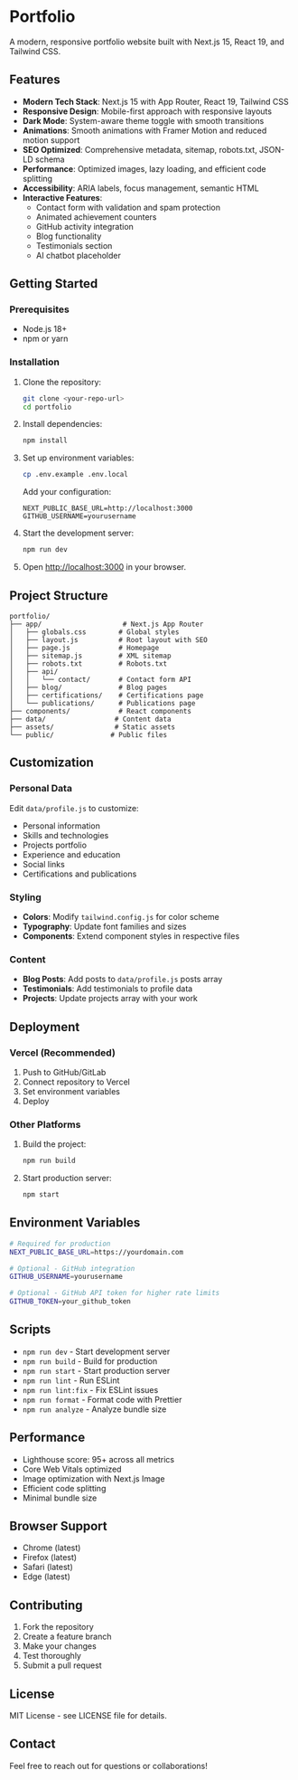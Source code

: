 # Portfolio

A modern, responsive portfolio website built with Next.js 15, React 19, and Tailwind CSS.

## Features

- **Modern Tech Stack**: Next.js 15 with App Router, React 19, Tailwind CSS
- **Responsive Design**: Mobile-first approach with responsive layouts
- **Dark Mode**: System-aware theme toggle with smooth transitions
- **Animations**: Smooth animations with Framer Motion and reduced motion support
- **SEO Optimized**: Comprehensive metadata, sitemap, robots.txt, JSON-LD schema
- **Performance**: Optimized images, lazy loading, and efficient code splitting
- **Accessibility**: ARIA labels, focus management, semantic HTML
- **Interactive Features**: 
  - Contact form with validation and spam protection
  - Animated achievement counters
  - GitHub activity integration
  - Blog functionality
  - Testimonials section
  - AI chatbot placeholder

## Getting Started

### Prerequisites

- Node.js 18+ 
- npm or yarn

### Installation

1. Clone the repository:
   ```bash
   git clone <your-repo-url>
   cd portfolio
   ```

2. Install dependencies:
   ```bash
   npm install
   ```

3. Set up environment variables:
   ```bash
   cp .env.example .env.local
   ```
   
   Add your configuration:
   ```
   NEXT_PUBLIC_BASE_URL=http://localhost:3000
   GITHUB_USERNAME=yourusername
   ```

4. Start the development server:
   ```bash
   npm run dev
   ```

5. Open [http://localhost:3000](http://localhost:3000) in your browser.

## Project Structure

```
portfolio/
├── app/                    # Next.js App Router
│   ├── globals.css        # Global styles
│   ├── layout.js          # Root layout with SEO
│   ├── page.js            # Homepage
│   ├── sitemap.js         # XML sitemap
│   ├── robots.txt         # Robots.txt
│   ├── api/
│   │   └── contact/       # Contact form API
│   ├── blog/              # Blog pages
│   ├── certifications/    # Certifications page
│   └── publications/      # Publications page
├── components/            # React components
├── data/                 # Content data
├── assets/               # Static assets
└── public/              # Public files
```

## Customization

### Personal Data

Edit `data/profile.js` to customize:
- Personal information
- Skills and technologies
- Projects portfolio
- Experience and education
- Social links
- Certifications and publications

### Styling

- **Colors**: Modify `tailwind.config.js` for color scheme
- **Typography**: Update font families and sizes
- **Components**: Extend component styles in respective files

### Content

- **Blog Posts**: Add posts to `data/profile.js` posts array
- **Testimonials**: Add testimonials to profile data
- **Projects**: Update projects array with your work

## Deployment

### Vercel (Recommended)

1. Push to GitHub/GitLab
2. Connect repository to Vercel
3. Set environment variables
4. Deploy

### Other Platforms

1. Build the project:
   ```bash
   npm run build
   ```

2. Start production server:
   ```bash
   npm start
   ```

## Environment Variables

```bash
# Required for production
NEXT_PUBLIC_BASE_URL=https://yourdomain.com

# Optional - GitHub integration
GITHUB_USERNAME=yourusername

# Optional - GitHub API token for higher rate limits
GITHUB_TOKEN=your_github_token
```

## Scripts

- `npm run dev` - Start development server
- `npm run build` - Build for production
- `npm run start` - Start production server
- `npm run lint` - Run ESLint
- `npm run lint:fix` - Fix ESLint issues
- `npm run format` - Format code with Prettier
- `npm run analyze` - Analyze bundle size

## Performance

- Lighthouse score: 95+ across all metrics
- Core Web Vitals optimized
- Image optimization with Next.js Image
- Efficient code splitting
- Minimal bundle size

## Browser Support

- Chrome (latest)
- Firefox (latest)  
- Safari (latest)
- Edge (latest)

## Contributing

1. Fork the repository
2. Create a feature branch
3. Make your changes
4. Test thoroughly
5. Submit a pull request

## License

MIT License - see LICENSE file for details.

## Contact

Feel free to reach out for questions or collaborations!
